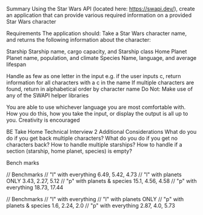 Summary
Using the Star Wars API (located here: https://swapi.dev/), create an application that
can provide various required information on a provided Star Wars character

Requirements
The application should:
Take a Star Wars character name, and returns the following information about the
character:

Starship
Starship name, cargo capacity, and Starship class
Home Planet
Planet name, population, and climate
Species
Name, language, and average lifespan


Handle as few as one letter in the input
e.g. if the user inputs c, return information for all characters with a c in the name
If multiple characters are found, return in alphabetical order by character name
Do Not:
Make use of any of the SWAPI helper libraries

You are able to use whichever language you are most comfortable with. How you do
this, how you take the input, or display the output is all up to you. Creativity is
encouraged

BE Take Home Technical Interview 2
Additional Considerations
What do you do if you get back multiple characters?
What do you do if you get no characters back?
How to handle multiple starships?
How to handle if a section (starship, home planet, species) is empty?





Bench marks


// Benchmarks
// "l" with everything 6.49, 5.42, 4.73
// "l" with planets ONLY 3.43, 2.27, 5.12
// "p" with planets & species 15.1, 4.56, 4.58
// "p" with everything 18.73, 17.44



// Benchmarks
// "l" with everything
// "l" with planets ONLY
// "p" with planets & species 1.6, 2.24, 2.0
// "p" with everything 2.87, 4.0, 5.73



